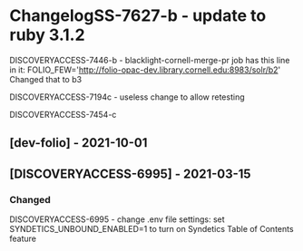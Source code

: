 # ChangelogSS-7627-b - update to ruby 3.1.2

DISCOVERYACCESS-7446-b - blacklight-cornell-merge-pr job has this line in it:
FOLIO_FEW='http://folio-opac-dev.library.cornell.edu:8983/solr/b2'
Changed that to b3

DISCOVERYACCESS-7194c - useless change to allow retesting

DISCOVERYACCESS-7454-c

## [dev-folio] - 2021-10-01

## [DISCOVERYACCESS-6995] - 2021-03-15
### Changed
DISCOVERYACCESS-6995 - change .env file settings: set SYNDETICS_UNBOUND_ENABLED=1 to turn on Syndetics Table of Contents feature
